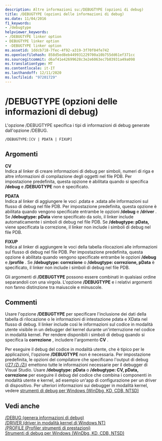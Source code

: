 ```yaml
---
description: Altre informazioni su:/DEBUGTYPE (opzioni di debug)
title: /DEBUGTYPE (opzioni delle informazioni di debug)
ms.date: 11/04/2016
f1_keywords:
- /debugtype
helpviewer_keywords:
- /DEBUGTYPE linker option
- DEBUGTYPE linker option
- -DEBUGTYPE linker option
ms.assetid: 1ddcb718-7fec-4f92-a319-3f70f04fe742
ms.openlocfilehash: 858d5ed8eb449931229700a10b755dd61ef371cc
ms.sourcegitcommit: d6af41e42699628c3e2e6063ec7b03931a49a098
ms.translationtype: MT
ms.contentlocale: it-IT
ms.lasthandoff: 12/11/2020
ms.locfileid: "97201729"
---
```

# <a name="debugtype-debug-info-options"></a>/DEBUGTYPE (opzioni delle informazioni di debug)

L'opzione /DEBUGTYPE specifica i tipi di informazioni di debug generate dall'opzione /DEBUG.

```
/DEBUGTYPE:[CV | PDATA | FIXUP]
```

## <a name="arguments"></a>Argomenti

**CV**<br/>
Indica al linker di creare informazioni di debug per simboli, numeri di riga e altre informazioni di compilazione degli oggetti nel file PDB. Per impostazione predefinita, questa opzione è abilitata quando si specifica **/debug** e **/DEBUGTYPE** non è specificato.

**PDATA**<br/>
Indica al linker di aggiungere le voci .pdata e .xdata alle informazioni sul flusso di debug nel file PDB. Per impostazione predefinita, questa opzione è abilitata quando vengono specificate entrambe le opzioni **/debug** e **/driver** . Se **/debugtype: pData** viene specificato da solo, il linker include automaticamente i simboli di debug nel file PDB. Se **/debugtype: pData,** viene specificata la correzione, il linker non include i simboli di debug nel file PDB.

**FIXUP**<br/>
Indica al linker di aggiungere le voci della tabella rilocazioni alle informazioni sul flusso di debug nel file PDB. Per impostazione predefinita, questa opzione è abilitata quando vengono specificate entrambe le opzioni **/debug** e **/profile** . Se **/debugtype: correzione** o **/debugtype: correzione, pData** è specificato, il linker non include i simboli di debug nel file PDB.

Gli argomenti di **/DEBUGTYPE** possono essere combinati in qualsiasi ordine separandoli con una virgola. L'opzione **/DEBUGTYPE** e i relativi argomenti non fanno distinzione tra maiuscole e minuscole.

## <a name="remarks"></a>Commenti

Usare l'opzione **/DEBUGTYPE** per specificare l'inclusione dei dati della tabella di rilocazione o le informazioni di intestazione pdata e XData nel flusso di debug. Il linker include così le informazioni sul codice in modalità utente visibile in un debugger del kernel durante un'interruzione nel codice in modalità kernel. Per rendere disponibili i simboli di debug quando si specifica la **correzione** , includere l'argomento **CV** .

Per eseguire il debug del codice in modalità utente, che è tipico per le applicazioni, l'opzione **/DEBUGTYPE** non è necessaria. Per impostazione predefinita, le opzioni del compilatore che specificano l'output di debug ([/Z7,/Zi,/Zi](z7-zi-zi-debug-information-format.md)) emettono tutte le informazioni necessarie per il debugger di Visual Studio. Usare **/debugtype: pData** o **/debugtype: CV, pData, correzione** per eseguire il debug del codice che combina i componenti in modalità utente e kernel, ad esempio un'app di configurazione per un driver di dispositivo. Per ulteriori informazioni sui debugger in modalità kernel, vedere [strumenti di debug per Windows (WinDbg, KD, CDB, NTSD)](/windows-hardware/drivers/debugger/index)

## <a name="see-also"></a>Vedi anche

[/DEBUG (genera informazioni di debug)](debug-generate-debug-info.md)<br/>
[/DRIVER (driver in modalità kernel di Windows NT)](driver-windows-nt-kernel-mode-driver.md)<br/>
[/PROFILE (Profiler strumenti di prestazioni)](profile-performance-tools-profiler.md)<br/>
[Strumenti di debug per Windows (WinDbg, KD, CDB, NTSD)](/windows-hardware/drivers/debugger/index)
